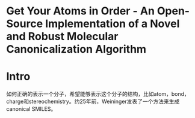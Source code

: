 # Get Your Atoms in Order - An Open-Source Implementation of a Novel and Robust Molecular Canonicalization Algorithm

# Intro

如何正确的表示一个分子，希望能够表示这个分子的结构，比如atom，bond，charge和stereochemistry。约25年前，Weininger发表了一个方法来生成canonical SMILES。